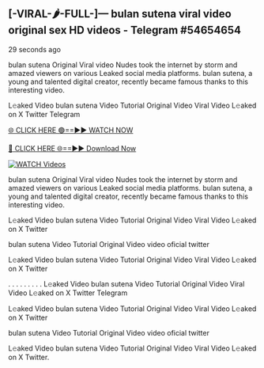 ## [-VIRAL-🌶-FULL-]— bulan sutena viral video original sex HD videos  - Telegram #54654654

29 seconds ago

bulan sutena Original Viral video Nudes took the internet by storm and amazed viewers on various Leaked social media platforms. bulan sutena, a young and talented digital creator, recently became famous thanks to this interesting video.

L𝚎aked Video bulan sutena Video Tutorial Original Video Viral Video L𝚎aked on X Twitter Telegram

[🌐 CLICK HERE 🟢==►► WATCH NOW](https://aztvl.blogspot.com/2025/02/leaked.html)

[🔴 CLICK HERE 🌐==►► Download Now](https://aztvl.blogspot.com/2025/02/leaked.html)

[![WATCH Videos](https://i.imgur.com/dJHk4Zq.gif)](https://aztvl.blogspot.com/2025/02/leaked.html)

bulan sutena Original Viral video Nudes took the internet by storm and amazed viewers on various Leaked social media platforms. bulan sutena, a young and talented digital creator, recently became famous thanks to this interesting video.

L𝚎aked Video bulan sutena Video Tutorial Original Video Viral Video L𝚎aked on X Twitter

bulan sutena Video Tutorial Original Video video oficial twitter

L𝚎aked Video bulan sutena Video Tutorial Original Video Viral Video L𝚎aked on X Twitter

. . . . . . . . . L𝚎aked Video bulan sutena Video Tutorial Original Video Viral Video L𝚎aked on X Twitter Telegram

L𝚎aked Video bulan sutena Video Tutorial Original Video Viral Video L𝚎aked on X Twitter

bulan sutena Video Tutorial Original Video video oficial twitter

L𝚎aked Video bulan sutena Video Tutorial Original Video Viral Video L𝚎aked on X Twitter.
